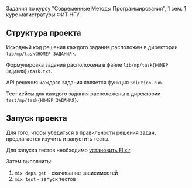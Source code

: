 Задания по курсу "Современные Методы Программирования", 1 сем. 1 курс магистратуры ФИТ НГУ.

## Структура проекта
Исходный код решения каждого задания расположен в директории `lib/mp/task{НОМЕР ЗАДАНИЯ}`.

Формулировка задания расположена в файле `lib/mp/task{НОМЕР ЗАДАНИЯ}/task.txt`.

API решения каждого задания является функция `Solution.run`.

Тест кейсы для каждого задания расположены в директории `test/mp/task{НОМЕР ЗАДАНИЯ}`.

## Запуск проекта
Для того, чтобы убедиться в правильности решения задач, предлагается изучить и запустить тесты.

Для запуска тестов необходимо [установить Elixir](https://elixir-lang.org/install.html).

Затем выполнить:
1. `mix deps.get` - скачивание зависимостей
2. `mix test` - запуск тестов
